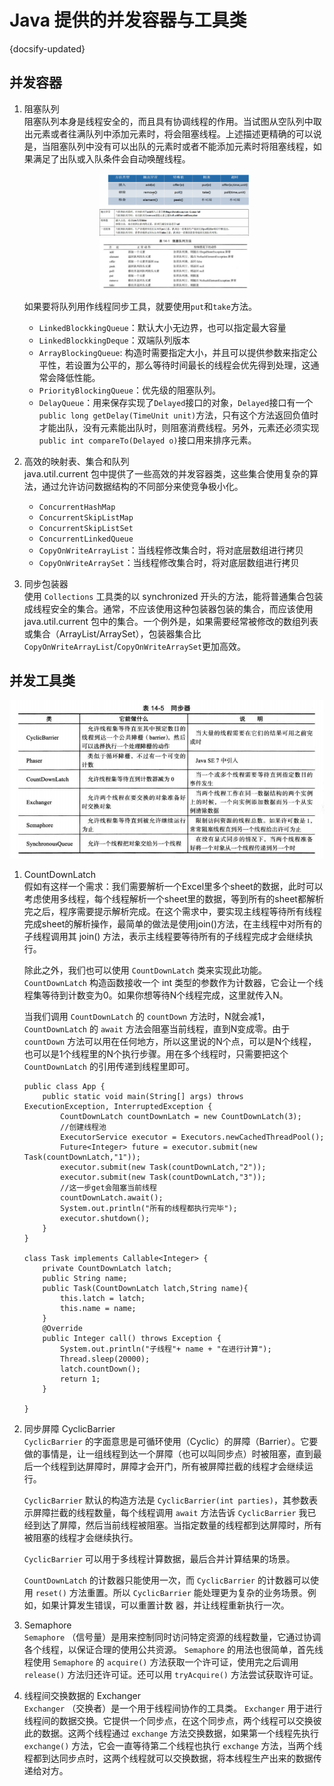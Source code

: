 # Java 提供的并发容器与工具类
{docsify-updated}

## 并发容器
1. 阻塞队列  
   阻塞队列本身是线程安全的，而且具有协调线程的作用。当试图从空队列中取出元素或者往满队列中添加元素时，将会阻塞线程。上述描述更精确的可以说是，当阻塞队列中没有可以出队的元素时或者不能添加元素时将阻塞线程，如果满足了出队或入队条件会自动唤醒线程。
   <center><img src="pics/blocking-queue.png" width="50%"></center>
   <center><img src="pics/blocking-q.jpg" width="50%"></center>
   
   如果要将队列用作线程同步工具，就要使用`put`和`take`方法。

   + `LinkedBlockkingQueue`：默认大小无边界，也可以指定最大容量
   + `LinkedBlockkingDeque`：双端队列版本
   + `ArrayBlockingQueue`: 构造时需要指定大小，并且可以提供参数来指定公平性，若设置为公平的，那么等待时间最长的线程会优先得到处理，这通常会降低性能。
   + `PriorityBlockingQueue`：优先级的阻塞队列。
   + `DelayQueue`：用来保存实现了`Delayed`接口的对象，`Delayed`接口有一个`public long getDelay(TimeUnit unit)`方法，只有这个方法返回负值时才能出队，没有元素能出队时，则阻塞消费线程。另外，元素还必须实现`public int compareTo(Delayed o)`接口用来排序元素。

2. 高效的映射表、集合和队列  
   java.util.current 包中提供了一些高效的并发容器类，这些集合使用复杂的算法，通过允许访问数据结构的不同部分来使竞争极小化。
   + `ConcurrentHashMap`
   + `ConcurrentSkipListMap`
   + `ConcurrentSkipListSet`
   + `ConcurrentLinkedQueue`
   + `CopyOnWriteArrayList`：当线程修改集合时，将对底层数组进行拷贝
   + `CopyOnWriteArraySet`：当线程修改集合时，将对底层数组进行拷贝
3. 同步包装器  
   使用 `Collections` 工具类的以 synchronized 开头的方法，能将普通集合包装成线程安全的集合。通常，不应该使用这种包装器包装的集合，而应该使用java.util.current 包中的集合。一个例外是，如果需要经常被修改的数组列表或集合（ArrayList/ArraySet），包装器集合比`CopyOnWriteArrayList`/`CopyOnWriteArraySet`更加高效。

## 并发工具类
<center><img src="pics/synchronizer.png" alt=""></center>

1. CountDownLatch  
	假如有这样一个需求：我们需要解析一个Excel里多个sheet的数据，此时可以考虑使用多线程，每个线程解析一个sheet里的数据，等到所有的sheet都解析完之后，程序需要提示解析完成。在这个需求中，要实现主线程等待所有线程完成sheet的解析操作，最简单的做法是使用join()方法，在主线程中对所有的子线程调用其 join() 方法，表示主线程要等待所有的子线程完成才会继续执行。

	除此之外，我们也可以使用 `CountDownLatch` 类来实现此功能。 `CountDownLatch` 构造函数接收一个 int 类型的参数作为计数器，它会让一个线程集等待到计数变为0。如果你想等待N个线程完成，这里就传入N。

	当我们调用 `CountDownLatch` 的 `countDown` 方法时，N就会减1， `CountDownLatch` 的 `await` 方法会阻塞当前线程，直到N变成零。由于 `countDown` 方法可以用在任何地方，所以这里说的N个点，可以是N个线程，也可以是1个线程里的N个执行步骤。用在多个线程时，只需要把这个 `CountDownLatch` 的引用传递到线程里即可。

	```
	public class App {
		public static void main(String[] args) throws ExecutionException, InterruptedException {
			CountDownLatch countDownLatch = new CountDownLatch(3);
			//创建线程池
			ExecutorService executor = Executors.newCachedThreadPool();
			Future<Integer> future = executor.submit(new Task(countDownLatch,"1"));
			executor.submit(new Task(countDownLatch,"2"));
			executor.submit(new Task(countDownLatch,"3"));
			//这一步get会阻塞当前线程
			countDownLatch.await();
			System.out.println("所有的线程都执行完毕");
			executor.shutdown();
		}
	}

	class Task implements Callable<Integer> {
		private CountDownLatch latch;
		public String name;
		public Task(CountDownLatch latch,String name){
			this.latch = latch;
			this.name = name;
		}
		@Override
		public Integer call() throws Exception {
			System.out.println("子线程"+ name + "在进行计算");
			Thread.sleep(20000);
			latch.countDown();
			return 1;
		}

	}
	```

2. 同步屏障 CyclicBarrier  
	`CyclicBarrier` 的字面意思是可循环使用（Cyclic）的屏障（Barrier）。它要做的事情是，让一组线程到达一个屏障（也可以叫同步点）时被阻塞，直到最后一个线程到达屏障时，屏障才会开门，所有被屏障拦截的线程才会继续运行。

	`CyclicBarrier` 默认的构造方法是 `CyclicBarrier(int parties)`，其参数表示屏障拦截的线程数量，每个线程调用 `await` 方法告诉 `CyclicBarrier` 我已经到达了屏障，然后当前线程被阻塞。当指定数量的线程都到达屏障时，所有被阻塞的线程才会继续执行。

	`CyclicBarrier` 可以用于多线程计算数据，最后合并计算结果的场景。

	`CountDownLatch` 的计数器只能使用一次，而 `CyclicBarrier` 的计数器可以使用 `reset()` 方法重置。所以 `CyclicBarrier` 能处理更为复杂的业务场景。例如，如果计算发生错误，可以重置计数
	器，并让线程重新执行一次。

3. Semaphore  
	`Semaphore` （信号量）是用来控制同时访问特定资源的线程数量，它通过协调各个线程，以保证合理的使用公共资源。 `Semaphore` 的用法也很简单，首先线程使用 `Semaphore` 的 `acquire()` 方法获取一个许可证，使用完之后调用 `release()` 方法归还许可证。还可以用 `tryAcquire()` 方法尝试获取许可证。

4. 线程间交换数据的 Exchanger  
	`Exchanger` （交换者）是一个用于线程间协作的工具类。 `Exchanger` 用于进行线程间的数据交换。它提供一个同步点，在这个同步点，两个线程可以交换彼此的数据。这两个线程通过 `exchange` 方法交换数据，如果第一个线程先执行 `exchange()` 方法，它会一直等待第二个线程也执行 `exchange` 方法，当两个线程都到达同步点时，这两个线程就可以交换数据，将本线程生产出来的数据传递给对方。
